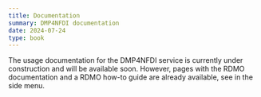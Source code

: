 ```yaml
---
title: Documentation
summary: DMP4NFDI documentation
date: 2024-07-24
type: book
---
```


<!--Erst wenn es mehr Punkte gibt, headings nutzen, die dann rechts im Menu stehen -->
<!-- ## DMP4NFDI Documentation -->

The usage documentation for the DMP4NFDI service is currently under construction and will be available soon. However, pages with the RDMO documentation and a RDMO how-to guide are already available, see in the side menu. 